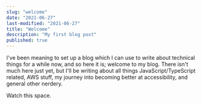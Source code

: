 ```yaml
---
slug: "welcome"
date: "2021-06-27"
last-modified: "2021-06-27"
title: "Welcome"
description: "My first blog post"
published: true
---
```


I've been meaning to set up a blog which I can use to write about technical things for a while now, and so here it is; welcome to my blog. There isn't much here just yet, but I'll be writing about all things JavaScript/TypeScript related, AWS stuff, my journey into becoming better at accessibility, and general other nerdery.

Watch this space.
